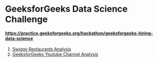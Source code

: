# GeeksforGeeks Data Science Challenge
#### https://practice.geeksforgeeks.org/hackathon/geeksforgeeks-hiring-data-science

1. [Swiggy Restaurants Analysis](http://htmlpreview.github.io/?https://github.com/arun98aol/GfG_DS_Challenge/blob/fccda17c824699f05b06a171084917dbbc8aaded/Swiggy%20Analysis.html)
2. [GeeksforGeeks Youtube Channel Analysis](http://htmlpreview.github.io/?https://github.com/arun98aol/GfG_DS_Challenge/blob/fccda17c824699f05b06a171084917dbbc8aaded/Web%20Scrape.html)
